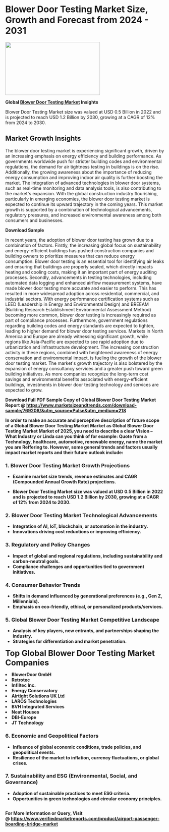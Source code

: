 <H1>Blower Door Testing Market Size, Growth and Forecast from 2024 - 2031</H1><img class="aligncenter size-medium wp-image-584254" src="https://thirdeyenews.in/wp-content/uploads/2024/09/Global-Market-Research-300x168.jpeg" alt="" width="300" height="168" /><p><strong>Global&nbsp;<a href="https://www.marketsizeandtrends.com/download-sample/769208/&amp;utm_source=Pulse&amp;utm_medium=218">Blower Door Testing Market</a> Insights</strong></p><p>Blower Door Testing Market size was valued at USD 0.5 Billion in 2022 and is projected to reach USD 1.2 Billion by 2030, growing at a CAGR of 12% from 2024 to 2030.</p><p><h2>Market Growth Insights</h2> <p>The blower door testing market is experiencing significant growth, driven by an increasing emphasis on energy efficiency and building performance. As governments worldwide push for stricter building codes and environmental regulations, the demand for air tightness testing in buildings is on the rise. Additionally, the growing awareness about the importance of reducing energy consumption and improving indoor air quality is further boosting the market. The integration of advanced technologies in blower door systems, such as real-time monitoring and data analysis tools, is also contributing to the market's expansion. With the global construction industry flourishing, particularly in emerging economies, the blower door testing market is expected to continue its upward trajectory in the coming years. This market growth is supported by a combination of technological advancements, regulatory pressures, and increased environmental awareness among both consumers and businesses.</p> <p><strong>Download Sample</strong></p> <p>In recent years, the adoption of blower door testing has grown due to a combination of factors. Firstly, the increasing global focus on sustainability and energy-efficient buildings has pushed construction companies and building owners to prioritize measures that can reduce energy consumption. Blower door testing is an essential tool for identifying air leaks and ensuring that buildings are properly sealed, which directly impacts heating and cooling costs, making it an important part of energy auditing processes. Secondly, advancements in testing technologies, including automated data logging and enhanced airflow measurement systems, have made blower door testing more accurate and easier to perform. This has resulted in more widespread adoption across residential, commercial, and industrial sectors. With energy performance certification systems such as LEED (Leadership in Energy and Environmental Design) and BREEAM (Building Research Establishment Environmental Assessment Method) becoming more common, blower door testing is increasingly required as part of compliance processes. Furthermore, government regulations regarding building codes and energy standards are expected to tighten, leading to higher demand for blower door testing services. Markets in North America and Europe are already witnessing significant growth, while regions like Asia-Pacific are expected to see rapid adoption due to urbanization and infrastructure development. The increasing construction activity in these regions, combined with heightened awareness of energy conservation and environmental impact, is fueling the growth of the blower door testing market. The market's growth trajectory is also bolstered by the expansion of energy consultancy services and a greater push toward green building initiatives. As more companies recognize the long-term cost savings and environmental benefits associated with energy-efficient buildings, investments in blower door testing technology and services are expected to grow.</p> <p><strong></p><p><span class=""><strong>Download Full PDF Sample Copy of Global Blower Door Testing Market Report</strong> @ <a href="https://www.marketsizeandtrends.com/download-sample/769208/&amp;utm_source=Pulse&amp;utm_medium=218" target="_blank">https://www.marketsizeandtrends.com/download-sample/769208/&amp;utm_source=Pulse&amp;utm_medium=218</a></span></p><p>In order to make an accurate and perceptive description of future scope of a Global&nbsp;Blower Door Testing Market Market as Global&nbsp;Blower Door Testing Market Market of 2025, you need to describe a clear Vision &ndash; What Industry or Linda can you think of for example: Quote from a Technology, healthcare, automotive, renewable energy, name the market you are Reffering to. However, some general trends and factors usually impact market reports and their future outlook include:</p><h3>1.&nbsp;<strong>Blower Door Testing Market Growth Projections</strong></h3><ul><li>Examine market size trends, revenue estimates and CAGR (Compounded Annual Growth Rate) projections.</li><li><p>Blower Door Testing Market size was valued at USD 0.5 Billion in 2022 and is projected to reach USD 1.2 Billion by 2030, growing at a CAGR of 12% from 2024 to 2030.</p></li></ul><h3>2.&nbsp;<strong>Blower Door Testing Market Technological Advancements</strong></h3><ul><li>Integration of AI, IoT, blockchain, or automation in the industry.</li><li>Innovations driving cost reductions or improving efficiency.</li></ul><h3>3.&nbsp;<strong>Regulatory and Policy Changes</strong></h3><ul><li>Impact of global and regional regulations, including sustainability and carbon-neutral goals.</li><li>Compliance challenges and opportunities tied to government initiatives.</li></ul><h3>4.&nbsp;<strong>Consumer Behavior Trends</strong></h3><ul><li>Shifts in demand influenced by generational preferences (e.g., Gen Z, Millennials).</li><li>Emphasis on eco-friendly, ethical, or personalized products/services.</li></ul><h3>5.&nbsp;<strong>Global Blower Door Testing Market Competitive Landscape</strong></h3><ul><li>Analysis of key players, new entrants, and partnerships shaping the industry.</li><li>Strategies for differentiation and market penetration.</li></ul><p data-pm-slice="1 1 []"><span style="color: inherit; font-family: inherit; font-size: 25px;">Top Global Blower Door Testing Market Companies</span></p><div class="" data-test-id=""><p><li>BlowerDoor GmbH</li><li> Retrotec</li><li> Infiltec Inc.</li><li> Energy Conservatory</li><li> Airtight Solutions UK Ltd</li><li> LAROS Technologies</li><li> BVH Integrated Services</li><li> Neat Houses</li><li> DBI-Europe</li><li> JT Technology</li></p></div><h3>6.&nbsp;<strong>Economic and Geopolitical Factors</strong></h3><ul><li>Influence of global economic conditions, trade policies, and geopolitical events.</li><li>Resilience of the market to inflation, currency fluctuations, or global crises.</li></ul><h3>7.&nbsp;<strong>Sustainability and ESG (Environmental, Social, and Governance)</strong></h3><ul><li>Adoption of sustainable practices to meet ESG criteria.</li><li>Opportunities in green technologies and circular economy principles.</li></ul><h2><strong style="font-size: 14px;">For More Information or Query, Visit @&nbsp;</strong><a style="background-color: #ffffff; font-size: 14px;" href="https://www.marketsizeandtrends.com/report/blower-door-testing-market/" target="_blank">https://www.verifiedmarketreports.com/product/airport-passenger-boarding-bridge-market</a></h2>

